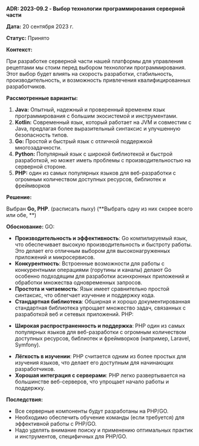 
**ADR: 2023-09.2 - Выбор технологии программирования серверной части**

**Дата:** 20 сентября 2023 г.

**Статус:** Принято

**Контекст:** 

При разработке серверной части нашей платформы для управления рецептами мы стоим перед выбором технологии программирования. Этот выбор будет влиять на скорость разработки, стабильность, производительность, и возможность привлечения квалифицированных разработчиков.

**Рассмотренные варианты:**

1. **Java:** Опытный, надежный и проверенный временем язык программирования с большим экосистемой и инструментами.
2. **Kotlin:** Современный язык, который работает на JVM и совместим с Java, предлагая более выразительный синтаксис и улучшенную безопасность типов.
3. **Go:** Простой и быстрый язык с отличной поддержкой многозадачности.
4. **Python:** Популярный язык с широкой библиотекой и быстрой разработкой, но может иметь проблемы с производительностью на серверной стороне.
5. **PHP:** один из самых популярных языков для веб-разработки с огромным количеством доступных ресурсов, библиотек и фреймворков

**Решение:**

Выбран **Go, PHP**. (расписать пыху) (**Выбрать одну из них скорее всего или обе, **)

**Обоснование:**
GO:
- **Производительность и эффективность**: Go компилируемый язык, что обеспечивает высокую производительность и быстроту работы. Это делает его отличным выбором для высоконагруженных приложений и микросервисов.
- **Конкурентность**: Встроенные возможности для работы с конкурентными операциями (горутины и каналы) делают Go особенно подходящим для разработки асинхронных приложений и обработки множества одновременных запросов.
- **Простота и читаемость**: Язык имеет сравнительно простой синтаксис, что облегчает изучение и поддержку кода.
- **Стандартная библиотека**: Обширная и хорошо документированная стандартная библиотека упрощает множество задач, связанных с разработкой веб и сетевых приложений.
PHP: 
*  **Широкая распространенность и поддержка**: PHP один из самых популярных языков для веб-разработки с огромным количеством доступных ресурсов, библиотек и фреймворков (например, Laravel, Symfony).
- **Лёгкость в изучении**: PHP считается одним из более простых для изучения языков, что делает его доступным для начинающих разработчиков.
- **Хорошая интеграция с серверами**: PHP легко развертывается на большинстве веб-серверов, что упрощает начало работы и поддержку.

**Последствия:**

- Все серверные компоненты будут разработаны на PHP/GO.
- Необходимо обеспечить обучение команды (если требуется) для эффективной работы с PHP/GO.
- Надо уделять внимание поиску и применению оптимальных практик и инструментов, специфичных для PHP/GO.
